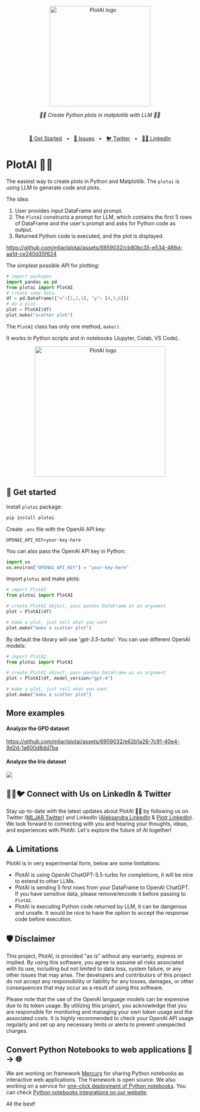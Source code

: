 
<p align="center">
  <img src="https://github.com/mljar/plotai/blob/main/media/PlotAI_logo.png?raw=true" height="270" alt="PlotAI logo"/>
</p>


<p align="center">
  <em>🎨🤖 Create Python plots in matplotlib with LLM 🎨🤖</em>
</p>
<p align="center">
  <img alt="" src="https://badge.fury.io/py/plotai.svg"/>
  <img alt="" src="https://img.shields.io/pypi/pyversions/plotai.svg"/>
  <img alt="" src="https://img.shields.io/badge/License-Apache_2.0-blue.svg"/>
</p>

<p align="center">
<a href="https://github.com/mljar/plotai#get-started">🚀 Get Started</a>
<span>&nbsp;&nbsp;•&nbsp;&nbsp;</span>
<a href="https://github.com/mljar/plotai/issues">🤝 Issues</a>
<span>&nbsp;&nbsp;•&nbsp;&nbsp;</span>
<a href="https://twitter.com/MLJAROfficial">🐦 Twitter</a>
<span>&nbsp;&nbsp;•&nbsp;&nbsp;</span>
<a href="https://www.linkedin.com/in/aleksandra-p%C5%82o%C5%84ska-42047432/">👩‍💼 LinkedIn</a>
</p>

# PlotAI 🎨🤖 

The easiest way to create plots in Python and Matplotlib. The `plotai` is using LLM to generate code and plots.

The idea:
1. User provides input DataFrame and prompt.
2. The `PlotAI` constructs a prompt for LLM, which contains the first 5 rows of DataFrame and the user's prompt and asks for Python code as output.
3. Returned Python code is executed, and the plot is displayed.

https://github.com/mljar/plotai/assets/6959032/cb80bc35-e534-466d-aa1d-ce240d35f624

The simplest possible API for plotting:
```python
# import packages
import pandas as pd
from plotai import PlotAI
# create some data
df = pd.DataFrame({"x":[1,2,3], "y": [4,5,6]})
# do a plot
plot = PlotAI(df)
plot.make("scatter plot")
```

The `PlotAI` class has only one method, `make()`.

It works in Python scripts and in notebooks (Jupyter, Colab, VS Code).


<p align="center">
  <img src="https://github.com/mljar/plotai/blob/main/media/plotai.jpg?raw=true" height="350" alt="PlotAI logo"/>
</p>

## 🚀 Get started

Install `plotai` package:

```bash
pip install plotai
```

Create `.env` file with the OpenAI API key:

```
OPENAI_API_KEY=your-key-here
```

You can also pass the OpenAI API key in Python:

```python
import os
os.environ["OPENAI_API_KEY"] = "your-key-here"
```

Import `plotai` and make plots:

```python
# import PlotAI
from plotai import PlotAI

# create PlotAI object, pass pandas DataFrame as an argument
plot = PlotAI(df)

# make a plot, just tell what you want
plot.make("make a scatter plot")
```

By default the library will use '*gpt-3.5-turbo*'. You can use different OpenAI models:

```python
# import PlotAI
from plotai import PlotAI

# create PlotAI object, pass pandas DataFrame as an argument
plot = PlotAI(df, model_version="gpt-4")

# make a plot, just tell what you want
plot.make("make a scatter plot")
```

## More examples

#### Analyze the GPD dataset

https://github.com/mljar/plotai/assets/6959032/e62b1a26-7c91-40e4-9d2d-1a600d8dd7ba

#### Analyze the Iris dataset 

![](https://github.com/mljar/plotai/blob/main/media/PlotAI-Iris-demo.png?raw=true)


## 👩‍💼🐦 Connect with Us on LinkedIn & Twitter

Stay up-to-date with the latest updates about PlotAI 🎨🤖 by following us on Twitter ([MLJAR Twitter](https://twitter.com/MLJAROfficial)) and LinkedIn ([Aleksandra LinkedIn](https://www.linkedin.com/in/aleksandra-p%C5%82o%C5%84ska-42047432/) & [Piotr LinkedIn](https://www.linkedin.com/in/piotr-plonski-mljar/)). We look forward to connecting with you and hearing your thoughts, ideas, and experiences with PlotAI. Let's explore the future of AI together!

## ⚠️ Limitations

PlotAI is in very experimental form, below are some limitations:
- PlotAI is using OpenAI ChatGPT-3.5-turbo for completions, it will be nice to extend to other LLMs.
- PlotAI is sending 5 first rows from your DataFrame to OpenAI ChatGPT. If you have sensitive data, please remove/encode it before passing to `PlotAI`.
- PlotAI is executing Python code returned by LLM, it can be dangerous and unsafe. It would be nice to have the option to accept the response code before execution.


## 🛡 Disclaimer

This project, PlotAI, is provided "as is" without any warranty, express or implied. By using this software, you agree to assume all risks associated with its use, including but not limited to data loss, system failure, or any other issues that may arise. The developers and contributors of this project do not accept any responsibility or liability for any losses, damages, or other consequences that may occur as a result of using this software. 

Please note that the use of the OpenAI language models can be expensive due to its token usage. By utilizing this project, you acknowledge that you are responsible for monitoring and managing your own token usage and the associated costs. It is highly recommended to check your OpenAI API usage regularly and set up any necessary limits or alerts to prevent unexpected charges.

## Convert Python Notebooks to web applications 📓 -> 🌐

We are working on framework [Mercury](https://github.com/mljar/mercury) for sharing Python notebooks as interactive web applications. The framework is open source. We also working on a service for [one-click deployment of Python notebooks](https://runmercury.com/). You can check [Python notebooks integrations on our website](https://runmercury.com/use/). 

All the best!

